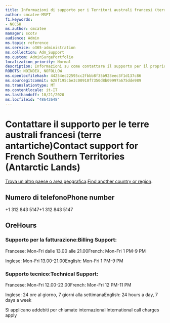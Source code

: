 ```yaml
---
title: Informazioni di supporto per i Territori australi francesi (terre antartiche)
author: cmcatee-MSFT
f1.keywords:
- NOCSH
ms.author: cmcatee
manager: scotv
audience: Admin
ms.topic: reference
ms.service: o365-administration
ms.collection: Adm_Support
ms.custom: AdminSurgePortfolio
localization_priority: Normal
description: Informazioni su come contattare il supporto per il proprio paese o area geografica.
ROBOTS: NOINDEX, NOFOLLOW
ms.openlocfilehash: 44254ec22595cc2fbbb8f35b923eec3f1d137c86
ms.sourcegitcommit: 628f195cbe3c00910f7350d8b09997a675dde989
ms.translationtype: MT
ms.contentlocale: it-IT
ms.lasthandoff: 10/21/2020
ms.locfileid: "48642648"
---
```

# <a name="contact-support-for-french-southern-territories-antarctic-lands"></a><span data-ttu-id="cee9f-103">Contattare il supporto per le terre australi francesi (terre antartiche)</span><span class="sxs-lookup"><span data-stu-id="cee9f-103">Contact support for French Southern Territories (Antarctic Lands)</span></span>

<span data-ttu-id="cee9f-104">[Trova un altro paese o area geografica](../contact-support-for-business-products.md).</span><span class="sxs-lookup"><span data-stu-id="cee9f-104">[Find another country or region](../contact-support-for-business-products.md).</span></span>

## <a name="phone-number"></a><span data-ttu-id="cee9f-105">Numero di telefono</span><span class="sxs-lookup"><span data-stu-id="cee9f-105">Phone number</span></span>
<span data-ttu-id="cee9f-106">+1 312 843 5147</span><span class="sxs-lookup"><span data-stu-id="cee9f-106">+1 312 843 5147</span></span>

## <a name="hours"></a><span data-ttu-id="cee9f-107">Ore</span><span class="sxs-lookup"><span data-stu-id="cee9f-107">Hours</span></span>
### <a name="billing-support"></a><span data-ttu-id="cee9f-108">Supporto per la fatturazione:</span><span class="sxs-lookup"><span data-stu-id="cee9f-108">Billing Support:</span></span>

<span data-ttu-id="cee9f-109">Francese: Mon-Fri dalle 13.00 alle 21.00</span><span class="sxs-lookup"><span data-stu-id="cee9f-109">French: Mon-Fri 1 PM-9 PM</span></span>

<span data-ttu-id="cee9f-110">Inglese: Mon-Fri 13.00-21.00</span><span class="sxs-lookup"><span data-stu-id="cee9f-110">English: Mon-Fri 1 PM-9 PM</span></span>

### <a name="technical-support"></a><span data-ttu-id="cee9f-111">Supporto tecnico:</span><span class="sxs-lookup"><span data-stu-id="cee9f-111">Technical Support:</span></span>

<span data-ttu-id="cee9f-112">Francese: Mon-Fri 12.00-23.00</span><span class="sxs-lookup"><span data-stu-id="cee9f-112">French: Mon-Fri 12 PM-11 PM</span></span>

<span data-ttu-id="cee9f-113">Inglese: 24 ore al giorno, 7 giorni alla settimana</span><span class="sxs-lookup"><span data-stu-id="cee9f-113">English: 24 hours a day, 7 days a week</span></span>

<span data-ttu-id="cee9f-114">Si applicano addebiti per chiamate internazionali</span><span class="sxs-lookup"><span data-stu-id="cee9f-114">International call charges apply</span></span>

